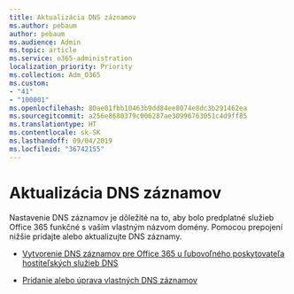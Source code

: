 ```yaml
---
title: Aktualizácia DNS záznamov
ms.author: pebaum
author: pebaum
ms.audience: Admin
ms.topic: article
ms.service: o365-administration
localization_priority: Priority
ms.collection: Adm_O365
ms.custom:
- "41"
- "100001"
ms.openlocfilehash: 80ae81fbb10463b9dd84ee8074e8dc3b291462ea
ms.sourcegitcommit: a256e8680379c006287ae30996763051c4d9ff85
ms.translationtype: HT
ms.contentlocale: sk-SK
ms.lasthandoff: 09/04/2019
ms.locfileid: "36742155"
---
```

# <a name="update-dns-records"></a>Aktualizácia DNS záznamov

Nastavenie DNS záznamov je dôležité na to, aby bolo predplatné služieb Office 365 funkčné s vaším vlastným názvom domény. Pomocou prepojení nižšie pridajte alebo aktualizujte DNS záznamy.
  
- [Vytvorenie DNS záznamov pre Office 365 u ľubovoľného poskytovateľa hostiteľských služieb DNS](https://docs.microsoft.com/office365/admin/get-help-with-domains/create-dns-records-at-any-dns-hosting-provider)

- [Pridanie alebo úprava vlastných DNS záznamov](https://docs.microsoft.com/office365/admin/dns/add-or-edit-custom-dns-records)
